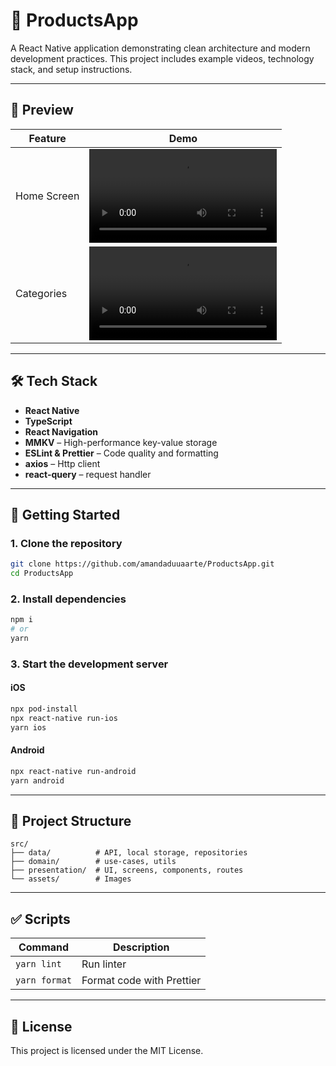 # 📱 ProductsApp

A React Native application demonstrating clean architecture and modern development practices.
This project includes example videos, technology stack, and setup instructions.

---



## 🎥 Preview

| Feature      | Demo                        |
| ------------ | --------------------------- |
| Home Screen  | <video src="https://github.com/user-attachments/assets/2c22bc43-0c0a-4700-8796-b8ee1d97e54e"/> |
| Categories    | <video src="https://github.com/user-attachments/assets/edadfab2-3b9d-480d-ac0d-8dee6b30a95f"/> |


---

## 🛠️ Tech Stack

* **React Native**
* **TypeScript**
* **React Navigation**
* **MMKV** – High-performance key-value storage
* **ESLint & Prettier** – Code quality and formatting
* **axios** – Http client
* **react-query** – request handler



---

## 🚀 Getting Started





### 1. Clone the repository

```bash
git clone https://github.com/amandaduuaarte/ProductsApp.git
cd ProductsApp
```

### 2. Install dependencies

```bash
npm i
# or
yarn
```

### 3. Start the development server

#### iOS 

```bash
npx pod-install
npx react-native run-ios
yarn ios
```

#### Android

```bash
npx react-native run-android
yarn android
```

---

## 📂 Project Structure

```
src/
├── data/          # API, local storage, repositories
├── domain/        # use-cases, utils
├── presentation/  # UI, screens, components, routes
└── assets/        # Images
```

---

## ✅ Scripts

| Command       | Description               |
| ------------- | ------------------------- |
| `yarn lint`   | Run linter                |        |
| `yarn format` | Format code with Prettier |

---

## 📄 License

This project is licensed under the MIT License.
